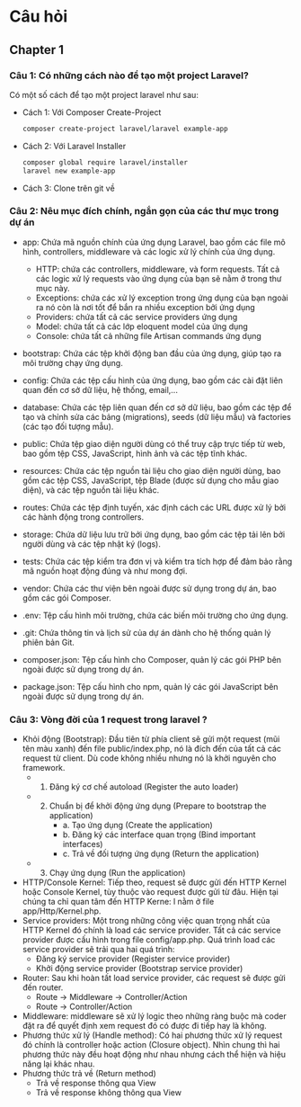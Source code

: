 # Câu hỏi

## Chapter 1

### Câu 1: Có những cách nào để tạo một project Laravel?

Có một số cách để tạo một project laravel như sau:

-   Cách 1: Với Composer Create-Project
    ```sh
    composer create-project laravel/laravel example-app
    ```
-   Cách 2: Với Laravel Installer
    ```sh
    composer global require laravel/installer
    laravel new example-app
    ```
-   Cách 3: Clone trên git về

### Câu 2: Nêu mục đích chính, ngắn gọn của các thư mục trong dự án

-   app: Chứa mã nguồn chính của ứng dụng Laravel, bao gồm các file mô hình, controllers, middleware và các logic xử lý chính của ứng dụng.
    -   HTTP: chứa các controllers, middleware, và form requests. Tất cả các logic xử lý requests vào ứng dụng của bạn sẽ nằm ở trong thư mục này.
    -   Exceptions: chứa các xử lý exception trong ứng dụng của bạn ngoài ra nó còn là nơi tốt để bắn ra nhiều exception bởi ứng dụng
    -   Providers: chứa tất cả các service providers ứng dụng
    -   Model: chứa tất cả các lớp eloquent model của ứng dụng
    -   Console: chứa tất cả những file Artisan commands ứng dụng
-   bootstrap: Chứa các tệp khởi động ban đầu của ứng dụng, giúp tạo ra môi trường chạy ứng dụng.
-   config: Chứa các tệp cấu hình của ứng dụng, bao gồm các cài đặt liên quan đến cơ sở dữ liệu, hệ thống, email,...
-   database: Chứa các tệp liên quan đến cơ sở dữ liệu, bao gồm các tệp để tạo và chỉnh sửa các bảng (migrations), seeds (dữ liệu mẫu) và factories (các tạo đối tượng mẫu).
-   public: Chứa tệp giao diện người dùng có thể truy cập trực tiếp từ web, bao gồm tệp CSS, JavaScript, hình ảnh và các tệp tĩnh khác.
-   resources: Chứa các tệp nguồn tài liệu cho giao diện người dùng, bao gồm các tệp CSS, JavaScript, tệp Blade (được sử dụng cho mẫu giao diện), và các tệp nguồn tài liệu khác.
-   routes: Chứa các tệp định tuyến, xác định cách các URL được xử lý bởi các hành động trong controllers.

-   storage: Chứa dữ liệu lưu trữ bởi ứng dụng, bao gồm các tệp tải lên bởi người dùng và các tệp nhật ký (logs).

-   tests: Chứa các tệp kiểm tra đơn vị và kiểm tra tích hợp để đảm bảo rằng mã nguồn hoạt động đúng và như mong đợi.

-   vendor: Chứa các thư viện bên ngoài được sử dụng trong dự án, bao gồm các gói Composer.

-   .env: Tệp cấu hình môi trường, chứa các biến môi trường cho ứng dụng.

-   .git: Chứa thông tin và lịch sử của dự án dành cho hệ thống quản lý phiên bản Git.

-   composer.json: Tệp cấu hình cho Composer, quản lý các gói PHP bên ngoài được sử dụng trong dự án.

-   package.json: Tệp cấu hình cho npm, quản lý các gói JavaScript bên ngoài được sử dụng trong dự án.

### Câu 3: Vòng đời của 1 request trong laravel ?

-   Khỏi động (Bootstrap): Đầu tiên từ phía client sẽ gửi một request (mũi tên màu xanh) đến file public/index.php, nó là đích đến của tất cả các request từ client. Dù code không nhiều nhưng nó là khởi nguyên cho framework.
    -   1. Đăng ký cơ chế autoload (Register the auto loader)
    -   2. Chuẩn bị để khởi động ứng dụng (Prepare to bootstrap the application)
            - a. Tạo ứng dụng (Create the application)
            - b. Đăng ký các interface quan trọng (Bind important interfaces)
            - c. Trả về đối tượng ứng dụng (Return the application)
    -   3. Chạy ứng dụng (Run the application)
-   HTTP/Console Kernel: Tiếp theo, request sẽ được gửi đến HTTP Kernel hoặc Console Kernel, tùy thuộc vào request được gửi từ đâu. Hiện tại chúng ta chỉ quan tâm đến HTTP Kerne: l nằm ở file app/Http/Kernel.php.
-   Service providers: Một trong những công việc quan trọng nhất của HTTP Kernel đó chính là load các service provider. Tất cả các service provider được cấu hình trong file config/app.php. Quá trình load các service provider sẽ trải qua hai quá trình:
    -   Đăng ký service provider (Register service provider)
    -   Khởi động service provider (Bootstrap service provider)
-   Router: Sau khi hoàn tất load service provider, các request sẽ được gửi đến router.
    -   Route -> Middleware -> Controller/Action
    -   Route -> Controller/Action
-   Middleware: middleware sẽ xử lý logic theo những ràng buộc mà coder đặt ra để quyết định xem request đó có được đi tiếp hay là không.
-   Phương thức xử lý (Handle method): Có hai phương thức xử lý request đó chính là controller hoặc action (Closure object). Nhìn chung thì hai phương thức này đều hoạt động như nhau nhưng cách thể hiện và hiệu năng lại khác nhau.
-   Phương thức trả về (Return method)
    -   Trả về response thông qua View
    -   Trả về response không thông qua View
